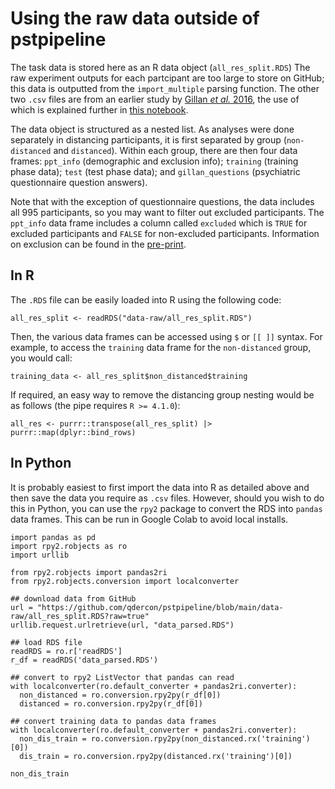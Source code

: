 # Using the raw data outside of pstpipeline

The task data is stored here as an R data object (```all_res_split.RDS```) The raw experiment outputs for each partcipant are too large to store on GitHub; this data is outputted from the ```import_multiple``` parsing function. The other two ```.csv``` files are from an earlier study by [Gillan *et al.* 2016](https://elifesciences.org/articles/11305), the use of which is explained further in [this notebook](https://github.com/qdercon/pstpipeline/blob/main/notebooks/data_cleaning_factor_derivation.ipynb).

The data object is structured as a nested list.  As analyses were done separately in distancing participants, it is first separated by group (```non-distanced``` and ```distanced```). Within each group, there are then four data frames: ```ppt_info``` (demographic and exclusion info); ```training``` (training phase data); ```test``` (test phase data); and ```gillan_questions``` (psychiatric questionnaire question answers).

Note that with the exception of questionnaire questions, the data includes all 995 participants, so you may want to filter out excluded participants. The ```ppt_info``` data frame includes a column called ```excluded``` which is ```TRUE``` for excluded participants and ```FALSE``` for non-excluded participants. Information on exclusion can be found in the [pre-print](https://psyarxiv.com/jmnek).

## In R

The ```.RDS``` file can be easily loaded into R using the following code:

```
all_res_split <- readRDS("data-raw/all_res_split.RDS")
```
Then, the various data frames can be accessed using ```$``` or ```[[ ]]``` syntax. For example, to access the ```training``` data frame for the ```non-distanced``` group, you would call:

```
training_data <- all_res_split$non_distanced$training
```
If required, an easy way to remove the distancing group nesting would be as follows (the pipe requires ```R >= 4.1.0```):

```
all_res <- purrr::transpose(all_res_split) |> purrr::map(dplyr::bind_rows)
```

## In Python

It is probably easiest to first import the data into R as detailed above and then save the data you require as ```.csv``` files. However, should you wish to do this in Python, you can use the ```rpy2``` package to convert the RDS into ```pandas``` data frames. This can be run in Google Colab to avoid local installs.

```
import pandas as pd
import rpy2.robjects as ro
import urllib

from rpy2.robjects import pandas2ri
from rpy2.robjects.conversion import localconverter

## download data from GitHub
url = "https://github.com/qdercon/pstpipeline/blob/main/data-raw/all_res_split.RDS?raw=true"
urllib.request.urlretrieve(url, "data_parsed.RDS")

## load RDS file
readRDS = ro.r['readRDS']
r_df = readRDS('data_parsed.RDS')

## convert to rpy2 ListVector that pandas can read
with localconverter(ro.default_converter + pandas2ri.converter):
  non_distanced = ro.conversion.rpy2py(r_df[0])
  distanced = ro.conversion.rpy2py(r_df[0])

## convert training data to pandas data frames
with localconverter(ro.default_converter + pandas2ri.converter):
  non_dis_train = ro.conversion.rpy2py(non_distanced.rx('training')[0])
  dis_train = ro.conversion.rpy2py(distanced.rx('training')[0])

non_dis_train
```
